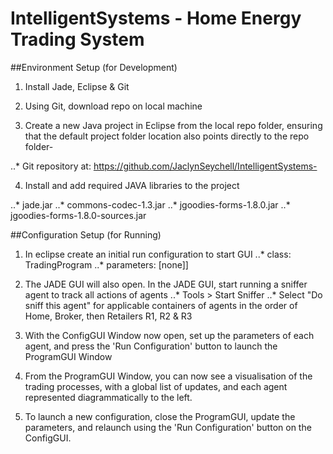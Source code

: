 # IntelligentSystems - Home Energy Trading System 


##Environment Setup (for Development)

1. Install Jade, Eclipse & Git

2. Using Git, download repo on local machine

3. Create a new Java project in Eclipse from the local repo folder, ensuring that the default project folder location also points directly to the repo folder-

..* Git repository at: https://github.com/JaclynSeychell/IntelligentSystems-


4. Install and add required JAVA libraries to the project

..* jade.jar
..* commons-codec-1.3.jar
..* jgoodies-forms-1.8.0.jar
..* jgoodies-forms-1.8.0-sources.jar

##Configuration Setup (for Running)

1. In eclipse create an initial run configuration to start GUI
..* class: TradingProgram
..* parameters: [none]]
2. The JADE GUI will also open. In the JADE GUI, start running a sniffer agent to track all actions of agents
..* Tools > Start Sniffer
..* Select "Do sniff this agent" for applicable containers of agents in the order of Home, Broker, then Retailers R1, R2 & R3

3. With the ConfigGUI Window now open, set up the parameters of each agent, and press the 'Run Configuration' button to launch the ProgramGUI Window

4. From the ProgramGUI Window, you can now see a visualisation of the trading processes, with a global list of updates, and each agent represented diagrammatically to the left.

5. To launch a new configuration, close the ProgramGUI, update the parameters, and relaunch using the 'Run Configuration' button on the ConfigGUI.
